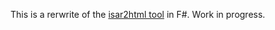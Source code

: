 This is a rerwrite of the [isar2html tool](https://github.com/SKolodynski/IsarMathLib/tree/master/isar2html) in F#. Work in progress.
